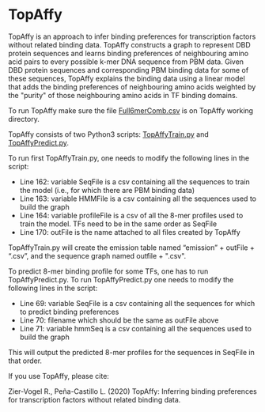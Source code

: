 # TopAffy
TopAffy is an approach to infer binding preferences for transcription factors without related binding data. TopAffy constructs a  graph to represent DBD protein sequences  and learns binding preferences of neighbouring amino acid pairs to every possible k-mer DNA sequence from PBM data. Given DBD protein sequences and corresponding PBM binding data for some of these sequences, TopAffy explains the binding data using a linear model that adds the binding preferences of neighbouring amino acids weighted by the "purity" of those neighbouring amino acids in TF binding domains.

To run TopAffy make sure the file [Full6merComb.csv](Full6merComb.csv) is on TopAffy working directory.

TopAffy consists of two Python3 scripts: [TopAffyTrain.py](TopAffyTrain.py) and [TopAffyPredict.py](TopAffyPredict.py).

To run first TopAffyTrain.py, one needs to modify the following lines in the script:
* Line 162: variable SeqFile is a csv containing all the sequences to train the model (i.e., for which there are PBM binding data)
* Line 163: variable HMMFile is a csv containing all the sequences used to build the graph
* Line 164: variable profileFile  is a csv of all the 8-mer profiles used to train the model. TFs need to be in the same order as SeqFile
* Line 170: outFile is the name attached to all files created by TopAffy

TopAffyTrain.py will create the emission table named “emission” + outFile + “.csv”, and the sequence graph named outfile + ".csv". 

To predict 8-mer binding profile for some TFs, one has to run TopAffyPredict.py. To run TopAffyPredict.py one needs to modify the following lines in the script:
* Line 69: variable SeqFile is a csv containing all the sequences for which to predict  binding preferences 
* Line 70: filename which should be the same as outFile above
* Line 71: variable hmmSeq is a csv containing all the sequences used to build the graph

This will output the predicted 8-mer profiles for the sequences in SeqFile in that order.

If you use TopAffy, please cite:

Zier-Vogel R., Peña-Castillo L. (2020) TopAffy: Inferring binding preferences for transcription factors without related binding data.

